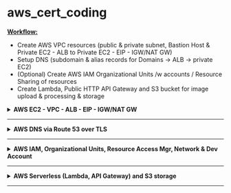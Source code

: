 # aws_cert_coding

<b><u>Workflow:</u></b>

- Create AWS VPC resources (public & private subnet, Bastion Host & Private EC2 - ALB to Private EC2 - EIP - IGW/NAT GW)
- Setup DNS (subdomain & alias records for Domains -> ALB -> private EC2)
- (Optional) Create AWS IAM Organizational Units /w accounts / Resource Sharing of resources
- Create Lambda, Public HTTP API Gateway and S3 bucket for image upload & processing & storage

<details closed>
<summary><b>AWS EC2 - VPC - ALB - EIP - IGW/NAT GW</b></summary>

### 1. Install EC2 Bastion Host, 1-n EC2 Instances, VPCs /w Private & Public Subnet, IGW, NAT GW, Elastic IP, Load Balancer for ingress to private EC2 etc.

#### a. Setup Environment Variables with your secrets and configuration
scaffold the .env files with the following script and fill in your own details.
```bash
cd scripts/ && ./setup-env-vars.sh
```

#### b. Associate SSH Key to Instance
Create Public/Private Key pair so ec2-instance can add the public key to its ssh_config or use an existing key pair.

#### c. Provide custom variables
Create `aws_cert_coding/aws_ec2_vpc_subnets/terraform/terraform.tfvars` file and change any desired variables by overwriting the default values within `variables.tf`
```bash
my_ips                      = ["81.xxx.xxx.231/32", "33.xxx.xxx.xxx/32"]
public_key_location         = "~/.ssh/id_ed25519.pub"
public_key_name             = "id_ed25519.pub"
private_key_location        = "~/.ssh/id_ed25519"
private_key_name            = "id_ed25519"
bastion_host_instance_type  = "t2.micro"
ec2_instance_type           = "t2.micro"
ec2_instance_count          = 1
```

#### d. Create S3 bucket to store terraform state to synchronize the state to remote storage as secure backup

See https://github.com/hangrybear666/12-devops-bootcamp__terraform
- Simply follow bonus step 3 to setup the s3 backend used in this project's `provider.tf` file (only required once for all states).
- Change bucket = "{YOUR_S3_UNIQUE_BUCKET_NAME}" in `provider.tf` that you've set in bonus project 3.

#### e. Setup Infrastructure

```bash
cd aws_ec2_vpc_subnets/terraform
source .env
terraform init
terraform apply --auto-approve
```

<b>Terraform logs the ssh command for bastion host and the private ec2 ip</b>

```bash
ssh -i ~/.ssh/id_ed25519 admin@PUBLIC_BASTION_IP
ssh -i ~/.ssh/id_ed25519 admin@PRIVATE_EC2_IP

# OR use transitive SSH Agent Port Forwarding
eval $(ssh-agent)
ssh-add ~/.ssh/id_ed25519
ssh -A admin@PUBLIC_BASTION_IP
ssh admin@PRIVATE_EC2_IP
```

<b>Follow the terraform output to provision the ec2-instances</b>

- Mounts Elastic File System Network drive to /mnt/nfs/ in bastion host and ec2-instances (dev-1 - dev-n)
- Installs git repo containing basic setup scripts for debian ec2 instances (.env file with credentials from step a) is provisioned via tf)
- configures swapfile so ec2 instance doesn't crash when RAM is fully allocated
- installs docker engine and adds as systemctl service
- starts an nginx docker container serving a static html file with dynamic ip and hostname information exposed later via load balancer

```bash
#   __   ___ ___       __             __  ___            __   ___
#  /__` |__   |  |  | |__)    | |\ | /__`  |   /\  |\ | /  ` |__
#  .__/ |___  |  \__/ |       | | \| .__/  |  /~~\ | \| \__, |___ [dev-1]

# bastion host
ssh -i ~/.ssh/id_ed25519 admin@3.126.9.131
bash /home/admin/mount_efs_drive.sh 10.0.2.6

# private ec2-instance dev-2
ssh -i ~/.ssh/id_ed25519 admin@10.0.2.31
bash /home/admin/mount_efs_drive.sh 10.0.2.6
bash /home/admin/install-git-on-debian-ec2.sh
cd /home/admin/git/ec2-debian-init/scripts/
sudo ./configure-ec2-swapfile.sh
bash install-docker-engine.sh
cd /home/admin/
bash expose_html_via_nginx.sh dev-1
sleep 5
echo "" && curl http://localhost
```

</details>

-----

<details closed>
<summary><b>AWS DNS via Route 53 over TLS</b></summary>

#### a. Register a Domain with Route 53 domain registrar

#### b. Provide custom variables
Create `aws_cert_coding/aws_route_53/terraform/terraform.tfvars` file and change any desired variables by overwriting the default values within `variables.tf`
```bash
domain_name      = "asd.com"
alb_arn          = "arn:aws:asdasd:eu-centrasdp/alb-asdasdasded33d3"
subdomain_list   = [ "api", "demo" ]
```

#### c. Create S3 bucket to store terraform state to synchronize the state to remote storage as secure backup

See https://github.com/hangrybear666/12-devops-bootcamp__terraform
- Simply follow bonus step 3 to setup the s3 backend used in this project's `provider.tf` file (only required once for all states).
- Change bucket = "{YOUR_S3_UNIQUE_BUCKET_NAME}" in `provider.tf` that you've set in bonus project 3.

#### d. Setup Infrastructure

```bash
cd aws_route_53/terraform/
terraform init
terraform apply --auto-approve
```
</details>

-----

<details closed>
<summary><b>AWS IAM, Organizational Units, Resource Access Mgr, Network & Dev Account</b></summary>

#### 1. Create an organization in your root account and create a well Architected Multi Account Environment

- First Create Organization in AWS Console to be able to execute the terraform config
- Enable SCPs under AWS Organizations -> Policies -> Service control policies *Note: they don't apply to management acc/iam users of mgmt acc*
- Enable AWS Resource Explorer in AWS Console to find resources across your organization easily
- Enable AWS RAM (Resource Access Manager) in AWS Console to share resources between accounts on a high level.
- In Resource Access Manager Settings Enable Resource Sharing Across AWS Organizations

```bash
cd aws_iam/terraform
terraform init
terraform apply-auto-approve
```

<u>The Hierarchy is as follows:</u>

```bash
-----------------------------------------------
|           org/root                           |
| dev ou  | sandbox ou | prod ou | network ou  |
| dev_acc | tempdel ou |           network_acc |
|                                              |
-----------------------------------------------
```

*Notes:*
- The dev VPC and Subnet created by aws_ec2_vpc_subnets is shared across the organization via RAM

**To access EC2 instances of the admin account:**
- Then login to dev account using credentials provided by
- In the Switch Role dialog:
- **Account ID**: Enter the Account ID of your admin account
- - **Role Name**: Enter `EC2FullAccessRole`

</details>

-----
<details closed>
<summary><b>AWS Serverless (Lambda, API Gateway) and S3 storage</b></summary>

### Theory

#### Anti-Patterns

- Chaining 2-n Lambda functions synchronously (where the first function waits for the last function to return) creates exponentially overlapping costs
- Breaking the single responsibility principle of a lambda function makes it difficult to monitor, optimize and debug a function and might create additional costs due to autoscaling to the level of the most demanding task

#### Best Practices

- Use step functions instead of synchronous lambda functions to construct an event flow, branching paths, error handling, retries and fallbacks
- When integrating with SQS use batch processing with x seconds wait window after queueing a message to collect multiple messages at once to avoid spamming lambda invocations (Optionally enable lambda to report failed message IDs in the batch to avoid reprocessing the entire batch)

### Examples

#### 1. Make changes to your example python lambda function, create payload zip archive, create resources and invoke function

```bash
cd aws_lambda/terraform/ && terraform init
cd payload && rm -rf payload.zip
zip -r payload.zip index.py && cd ..
terraform apply --auto-approve
```

<u>Invoke Function via CLI</u>

```bash
aws lambda invoke \
--function-name ExampleTestLambdaFunction \
--payload '{"key1":"value1" }' \
--cli-binary-format raw-in-base64-out \
output.txt
```

</details>

-----